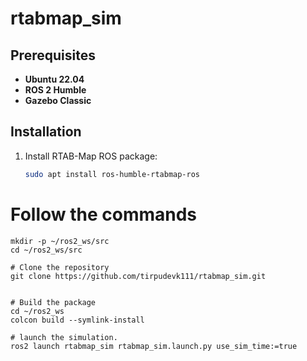 # rtabmap_sim

## Prerequisites

- **Ubuntu 22.04**
- **ROS 2 Humble** 
- **Gazebo Classic**

## Installation

1. Install RTAB-Map ROS package:
   ```bash
   sudo apt install ros-humble-rtabmap-ros

# Follow the commands
   ```
   mkdir -p ~/ros2_ws/src
   cd ~/ros2_ws/src

# Clone the repository
   git clone https://github.com/tirpudevk111/rtabmap_sim.git


# Build the package
   cd ~/ros2_ws
   colcon build --symlink-install

# launch the simulation.
   ros2 launch rtabmap_sim rtabmap_sim.launch.py use_sim_time:=true
   ```
   